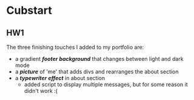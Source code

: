 # Cubstart

## HW1
The three finishing touches I added to my portfolio are:
* a gradient ***footer background*** that changes between light and dark mode
* a ***picture*** of 'me' that adds divs and rearranges the about section
* a ***typewriter effect*** in about section
  * added script to display multiple messages, but for some reason it didn't work :(
